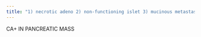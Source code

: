 ```yaml
---
title: "1) necrotic adeno 2) non-functioning islet 3) mucinous metastasis 4) mucinous cystadenoma (rim) 5) pseudocyst"
---
```

CA+ IN PANCREATIC MASS

